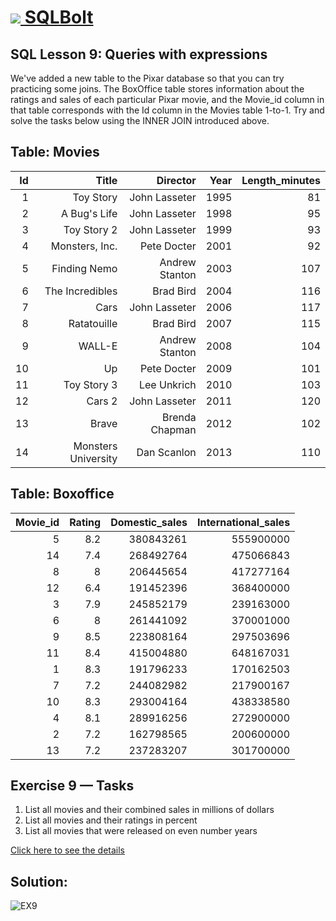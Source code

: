 # [<img src="https://sqlbolt.com/cs/images/favicon.png"/> SQLBolt](https://sqlbolt.com/)

## SQL Lesson 9: Queries with expressions
We've added a new table to the Pixar database so that you can try practicing some joins. The BoxOffice table stores information about the ratings and sales of each particular Pixar movie, and the Movie_id column in that table corresponds with the Id column in the Movies table 1-to-1. Try and solve the tasks below using the INNER JOIN introduced above.

## Table: Movies

|Id|Title|Director|Year|Length_minutes|
|-:|-:|-:|-:|-:|
1|Toy Story|John Lasseter|1995|81|
2|A Bug's Life|John Lasseter|1998|95|
3|Toy Story 2|John Lasseter|1999|93|
4|Monsters, Inc.|Pete Docter|2001|92|
5|Finding Nemo|Andrew Stanton|2003|107|
6|The Incredibles|Brad Bird|2004|116|
7|Cars|John Lasseter|2006|117|
8|Ratatouille|Brad Bird|2007|115|
9|WALL-E|Andrew Stanton|2008|104|
10|Up|Pete Docter|2009|101|
11|Toy Story 3|Lee Unkrich|2010|103|
12|Cars 2|John Lasseter|2011|120|
13|Brave|Brenda Chapman|2012|102|
14|Monsters University|Dan Scanlon|2013|110|


## Table: Boxoffice

|Movie_id|Rating|Domestic_sales|International_sales|
|-:|-:|-:|-:|
5|8.2|380843261|555900000|
14|7.4|268492764|475066843|
8|8|206445654|417277164|
12|6.4|191452396|368400000|
3|7.9|245852179|239163000|
6|8|261441092|370001000
9|8.5|223808164|297503696
11|8.4|415004880|648167031
1|8.3|191796233|170162503
7|7.2|244082982|217900167
10|8.3|293004164|438338580
4|8.1|289916256|272900000
2|7.2|162798565|200600000
13|7.2|237283207|301700000

## Exercise 9 — Tasks
1. List all movies and their combined sales in millions of dollars
2. List all movies and their ratings in percent
3. List all movies that were released on even number years

[Click here to see the details](https://sqlbolt.com/lesson/select_queries_with_expressions)

## Solution:
![EX9](./Ex9.gif)